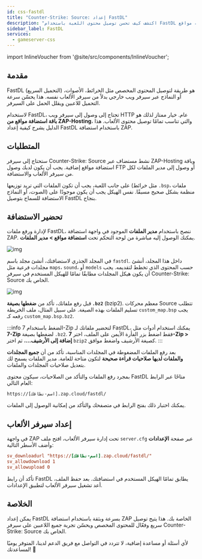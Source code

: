 ```yaml
---
id: css-fastdl
title: "Counter-Strike: Source: إعداد FastDL"
description: "اكتشف كيف تحسن توصيل محتوى اللعبة باستخدام FastDL عبر استضافة مواقع ZAP-Hosting لتحميلات أسرع وتقليل حمل السيرفر → تعلّم المزيد الآن"
sidebar_label: FastDL
services:
  - gameserver-css
---
```


import InlineVoucher from '@site/src/components/InlineVoucher';


## مقدمة

FastDL (التحميل السريع) هو طريقة لتوصيل المحتوى المخصص مثل الخرائط، الأصوات، أو النماذج عبر سيرفر ويب خارجي بدلاً من سيرفر الألعاب نفسه. هذا يحسّن سرعة التحميل للاعبين ويقلل الحمل على السيرفر.

لاستخدام FastDL، تحتاج إلى وصول إلى سيرفر ويب HTTP عام. خيار ممتاز لذلك هو **باقة استضافة مواقع من ZAP-Hosting**، والتي تناسب تمامًا توصيل محتوى الألعاب. هذا الدليل يشرح كيفية إعداد FastDL باستخدام استضافة ZAP.

<InlineVoucher />

## المتطلبات

ستحتاج إلى سيرفر Counter-Strike: Source نشط مستضاف عبر ZAP-Hosting وباقة استضافة مواقع إضافية. يجب أن يكون لديك وصول FTP أو وصول إلى مدير الملفات لكل من سيرفر الألعاب والاستضافة.

على جانب اللعبة، يجب أن تكون الملفات التي تريد توزيعها (مثل خرائط `.bsp`، ملفات الصوت، أو النماذج) منظمة بشكل صحيح مسبقًا. نفس الهيكل يجب أن يكون موجودًا على الاستضافة للسماح بتوصيل FastDL بنجاح.

## تحضير الاستضافة

لإدارة ورفع ملفات FastDL، ننصح باستخدام **مدير الملفات** الموجود في واجهة استضافة ZAP. يمكنك الوصول إليه مباشرة من لوحة التحكم تحت **استضافة مواقع > مدير الملفات**.

![img](https://screensaver01.zap-hosting.com/index.php/s/dptRwGTgL6bHXrE/preview)

في المجلد الجذري لاستضافتك، أنشئ مجلد باسم `fastdl`. داخل هذا المجلد، أنشئ مجلدات فرعية مثل `maps`، `sound`، أو `models` حسب المحتوى الذي تخطط لتقديمه. يجب أن يكون هيكل المجلدات مطابقًا تمامًا للهيكل المستخدم في سيرفر Counter-Strike: Source الخاص بك.

![img](https://screensaver01.zap-hosting.com/index.php/s/beCCJPFT5si3wRZ/preview)

قبل رفع ملفاتك، تأكد من **ضغطها بصيغة `.bz2`** (bzip2). معظم محركات Source تتطلب تسليم الملفات بهذه الصيغة. على سبيل المثال، ملف الخريطة `custom_map.bsp` يجب رفعه كـ `custom_map.bsp.bz2`.

:::info الضغط باستخدام 7-Zip
لتحضير ملفاتك لـ FastDL، يمكنك استخدام أدوات مثل **7-Zip** لضغطها بصيغة `.bz2`. فقط اضغط بزر الفأرة الأيمن على الملف، اختر **7-Zip > إضافة إلى الأرشيف...**، ثم اختر `bzip2` كصيغة الأرشيف واضغط موافق.
:::

بعد رفع الملفات المضغوطة في المجلدات المناسبة، تأكد من أن **جميع المجلدات والملفات لديها صلاحيات قراءة صحيحة** لتكون متاحة للعامة. مدير الملفات يسمح لك بتعديل صلاحيات المجلدات والملفات.

بمجرد رفع الملفات والتأكد من الصلاحيات، سيكون محتوى FastDL متاحًا عبر الرابط العام التالي:

```
https://[اسم-نطاقك].zap.cloud/fastdl/
```

يمكنك اختبار ذلك بفتح الرابط في متصفحك والتأكد من إمكانية الوصول إلى الملفات.

## إعداد سيرفر الألعاب

في واجهة ZAP تحت إدارة سيرفر الألعاب، افتح ملف `server.cfg` عبر صفحة **الإعدادات** وأضف الأسطر التالية:

```cfg
sv_downloadurl "https://[اسم-نطاقك].zap.cloud/fastdl/"
sv_allowdownload 1
sv_allowupload 0
```

تأكد أن رابط FastDL يطابق تمامًا الهيكل المستخدم في استضافتك. بعد حفظ الملف، أعد تشغيل سيرفر الألعاب لتطبيق الإعدادات.

## الخلاصة

يمكن إعداد FastDL بسرعة وبثقة باستخدام استضافة ZAP الخاصة بك. هذا يتيح توصيل سريع وفعّال للمحتوى المخصص ويحسّن تجربة جميع اللاعبين على سيرفر Counter-Strike: Source الخاص بك.

لأي أسئلة أو مساعدة إضافية، لا تتردد في التواصل مع فريق الدعم لدينا، المتوفر يوميًا لمساعدتك! 🙂

<InlineVoucher />